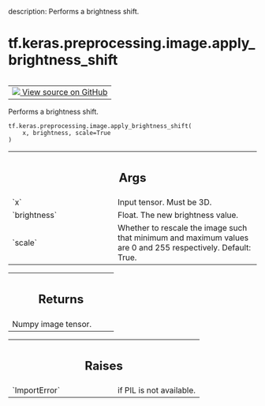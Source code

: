 description: Performs a brightness shift.

<div itemscope itemtype="http://developers.google.com/ReferenceObject">
<meta itemprop="name" content="tf.keras.preprocessing.image.apply_brightness_shift" />
<meta itemprop="path" content="Stable" />
</div>

# tf.keras.preprocessing.image.apply_brightness_shift

<!-- Insert buttons and diff -->

<table class="tfo-notebook-buttons tfo-api nocontent" align="left">
<td>
  <a target="_blank" href="https://github.com/keras-team/keras/tree/v2.15.0/keras/preprocessing/image.py#L2407-L2435">
    <img src="https://www.tensorflow.org/images/GitHub-Mark-32px.png" />
    View source on GitHub
  </a>
</td>
</table>



Performs a brightness shift.


<pre class="devsite-click-to-copy prettyprint lang-py tfo-signature-link">
<code>tf.keras.preprocessing.image.apply_brightness_shift(
    x, brightness, scale=True
)
</code></pre>



<!-- Placeholder for "Used in" -->


<!-- Tabular view -->
 <table class="responsive fixed orange">
<colgroup><col width="214px"><col></colgroup>
<tr><th colspan="2"><h2 class="add-link">Args</h2></th></tr>

<tr>
<td>
`x`<a id="x"></a>
</td>
<td>
Input tensor. Must be 3D.
</td>
</tr><tr>
<td>
`brightness`<a id="brightness"></a>
</td>
<td>
Float. The new brightness value.
</td>
</tr><tr>
<td>
`scale`<a id="scale"></a>
</td>
<td>
Whether to rescale the image such that minimum and maximum values
are 0 and 255 respectively. Default: True.
</td>
</tr>
</table>



<!-- Tabular view -->
 <table class="responsive fixed orange">
<colgroup><col width="214px"><col></colgroup>
<tr><th colspan="2"><h2 class="add-link">Returns</h2></th></tr>
<tr class="alt">
<td colspan="2">
Numpy image tensor.
</td>
</tr>

</table>



<!-- Tabular view -->
 <table class="responsive fixed orange">
<colgroup><col width="214px"><col></colgroup>
<tr><th colspan="2"><h2 class="add-link">Raises</h2></th></tr>

<tr>
<td>
`ImportError`<a id="ImportError"></a>
</td>
<td>
if PIL is not available.
</td>
</tr>
</table>

